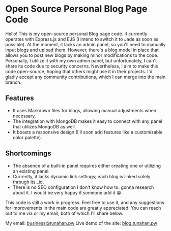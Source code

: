 # Open Source Personal Blog Page Code

Hello! This is my open-source personal Blog page code. It currently operates with Express.js and EJS (I intend to switch it to Jade as soon as possible). At the moment, it lacks an admin panel, so you'll need to manually input blogs and upload them. However, there's a blog model in place that allows you to post new blogs by making minor modifications to the code. Personally, I utilize it with my own admin panel, but unfortunately, I can't share its code due to security concerns. Nevertheless, I aim to make this code open-source, hoping that others might use it in their projects. I'd gladly accept any community contributions, which I can merge into the main branch.

## Features

- It uses Markdown files for blogs, allowing manual adjustments when necessary.
- The integration with MongoDB makes it easy to connect with any panel that utilizes MongoDB as well.
- It boasts a responsive design (I'll soon add features like a customizable color palette).

## Shortcomings

- The absence of a built-in panel requires either creating one or utilizing an existing panel.
- Currently, it lacks dynamic link settings; each blog is linked solely through its _id.
- There is no SEO configuration I don't know how to. gonna research about it. I would be very happy if someone add it 😁.

This code is still a work in progress. Feel free to use it, and any suggestions for improvements in the main code are greatly appreciated. You can reach out to me via or my email, both of which I'll share below.

My email: business@tunahan.pw
Live demo of the site: [blog.tunahan.pw](https://blog.tunahan.pw)